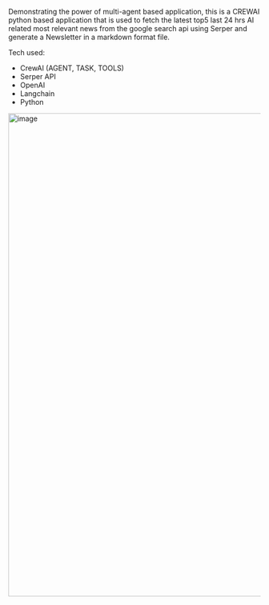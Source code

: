 Demonstrating the power of multi-agent based application, this is a CREWAI python based application that is used to fetch the latest top5 last 24 hrs AI related most relevant news from the google search api using Serper and generate a Newsletter
in a markdown format file.

Tech used:
- CrewAI (AGENT, TASK, TOOLS)
- Serper API
- OpenAI
- Langchain
- Python

<img width="966" alt="image" src="https://github.com/rohan1443/crew-ai-hierarchy-research-paper/assets/12879983/b076c9c8-de6c-4ab6-ac10-b6a2ab9f5c3b">

